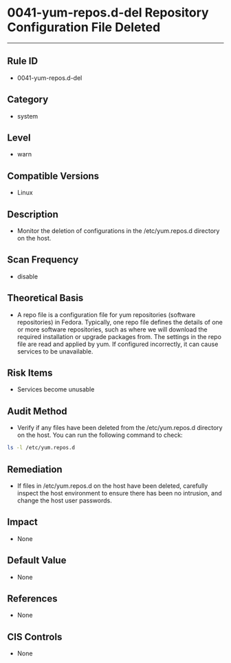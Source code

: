 # 0041-yum-repos.d-del Repository Configuration File Deleted

---

## Rule ID

- 0041-yum-repos.d-del


## Category

- system


## Level

- warn


## Compatible Versions


- Linux




## Description


- Monitor the deletion of configurations in the /etc/yum.repos.d directory on the host.



## Scan Frequency
- disable

## Theoretical Basis


- A repo file is a configuration file for yum repositories (software repositories) in Fedora. Typically, one repo file defines the details of one or more software repositories, such as where we will download the required installation or upgrade packages from. The settings in the repo file are read and applied by yum. If configured incorrectly, it can cause services to be unavailable.



## Risk Items


- Services become unusable



## Audit Method
- Verify if any files have been deleted from the /etc/yum.repos.d directory on the host. You can run the following command to check:

```bash
ls -l /etc/yum.repos.d
```



## Remediation
- If files in /etc/yum.repos.d on the host have been deleted, carefully inspect the host environment to ensure there has been no intrusion, and change the host user passwords.



## Impact


- None




## Default Value


- None




## References


- None



## CIS Controls


- None
